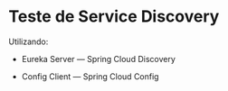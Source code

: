 # Teste de Service Discovery

Utilizando:

* Eureka Server — Spring Cloud Discovery

* Config Client — Spring Cloud Config